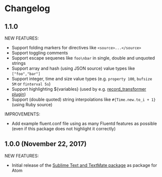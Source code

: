 # Changelog

## 1.1.0

NEW FEATURES:

- Support folding markers for directives like `<source>...</source>`
- Support toggling comments
- Support escape sequenes like `foo\nbar` in single, double and unquoted strings
- Support array and hash (using JSON source) value types like `["foo","bar"]`
- Support integer, time and size value types (e.g. `property 100`, `bufsize 5M` or `finterval 5s`)
- Support highlighting ${variables} (used by e.g. [record_transformer plugin](https://docs.fluentd.org/v0.12/articles/filter_record_transformer))
- Support (double quoted) string interpolations like `#{Time.new.to_i + 1}` (using Ruby source)

IMPROVEMENTS:

- Add example fluent.conf file using as many Fluentd features as possible (even if this package does not highlight it correctly)

## 1.0.0 (November 22, 2017)

NEW FEATURES:

- Initial release of the [Sublime Text and TextMate package](https://github.com/adamchainz/fluentd.tmLanguage) as package for Atom
